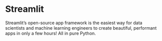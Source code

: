 # Streamlit


Streamlit’s open-source app framework is the easiest way for data scientists and machine learning engineers to create beautiful, performant apps in only a few hours!  All in pure Python.
